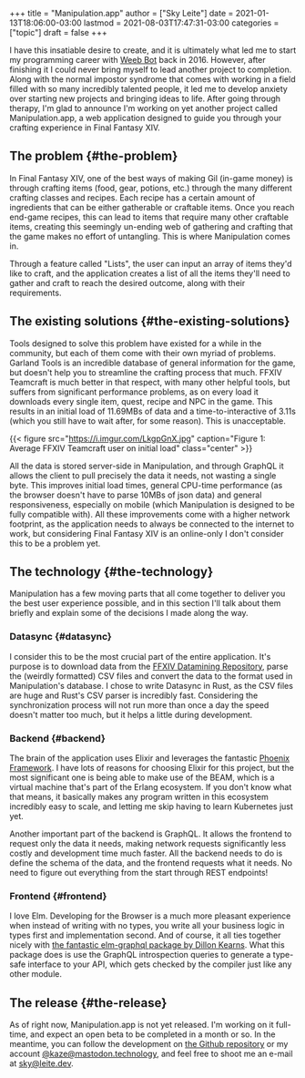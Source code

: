 +++
title = "Manipulation.app"
author = ["Sky Leite"]
date = 2021-01-13T18:06:00-03:00
lastmod = 2021-08-03T17:47:31-03:00
categories = ["topic"]
draft = false
+++

I have this insatiable desire to create, and it is ultimately what led me to start my programming career with [Weeb Bot](https://github.com/SkyLeiteF/WeebBot-v2) back in 2016. However, after finishing it I could never bring myself to lead another project to completion. Along with the normal impostor syndrome that comes with working in a field filled with so many incredibly talented people, it led me to develop anxiety over starting new projects and bringing ideas to life. After going through therapy, I'm glad to announce I'm working on yet another project called Manipulation.app, a web application designed to guide you through your crafting experience in Final Fantasy XIV.

## The problem {#the-problem}

In Final Fantasy XIV, one of the best ways of making Gil (in-game money) is through crafting items (food, gear, potions, etc.) through the many different crafting classes and recipes. Each recipe has a certain amount of ingredients that can be either gatherable or craftable items. Once you reach end-game recipes, this can lead to items that require many other craftable items, creating this seemingly un-ending web of gathering and crafting that the game makes no effort of untangling. This is where Manipulation comes in.

Through a feature called "Lists", the user can input an array of items they'd like to craft, and the application creates a list of all the items they'll need to gather and craft to reach the desired outcome, along with their requirements.

## The existing solutions {#the-existing-solutions}

Tools designed to solve this problem have existed for a while in the community, but each of them come with their own myriad of problems. Garland Tools is an incredible database of general information for the game, but doesn't help you to streamline the crafting process that much. FFXIV Teamcraft is much better in that respect, with many other helpful tools, but suffers from significant performance problems, as on every load it downloads every single item, quest, recipe and NPC in the game. This results in an initial load of 11.69MBs of data and a time-to-interactive of 3.11s (which you still have to wait after, for some reason). This is unacceptable.

{{< figure src="https://i.imgur.com/LkgpGnX.jpg" caption="Figure 1: Average FFXIV Teamcraft user on initial load" class="center" >}}

All the data is stored server-side in Manipulation, and through GraphQL it allows the client to pull precisely the data it needs, not wasting a single byte. This improves initial load times, general CPU-time performance (as the browser doesn't have to parse 10MBs of json data) and general responsiveness, especially on mobile (which Manipulation is designed to be fully compatible with). All these improvements come with a higher network footprint, as the application needs to always be connected to the internet to work, but considering Final Fantasy XIV is an online-only I don't consider this to be a problem yet.

## The technology {#the-technology}

Manipulation has a few moving parts that all come together to deliver you the best user experience possible, and in this section I'll talk about them briefly and explain some of the decisions I made along the way.

### Datasync {#datasync}

I consider this to be the most crucial part of the entire application. It's purpose is to download data from the [FFXIV Datamining Repository](https://github.com/xivapi/ffxiv-datamining), parse the (weirdly formatted) CSV files and convert the data to the format used in Manipulation's database. I chose to write Datasync in Rust, as the CSV files are huge and Rust's CSV parser is incredibly fast. Considering the synchronization process will not run more than once a day the speed doesn't matter too much, but it helps a little during development.

### Backend {#backend}

The brain of the application uses Elixir and leverages the fantastic [Phoenix Framework](https://www.phoenixframework.org/). I have lots of reasons for choosing Elixir for this project, but the most significant one is being able to make use of the BEAM, which is a virtual machine that's part of the Erlang ecosystem. If you don't know what that means, it basically makes any program written in this ecosystem incredibly easy to scale, and letting me skip having to learn Kubernetes just yet.

Another important part of the backend is GraphQL. It allows the frontend to request only the data it needs, making network requests significantly less costly and development time much faster. All the backend needs to do is define the schema of the data, and the frontend requests what it needs. No need to figure out everything from the start through REST endpoints!

### Frontend {#frontend}

I love Elm. Developing for the Browser is a much more pleasant experience when instead of writing with no types, you write all your business logic in types first and implementation second. And of course, it all ties together nicely with [the fantastic elm-graphql package by Dillon Kearns](https://package.elm-lang.org/packages/dillonkearns/elm-graphql/latest/). What this package does is use the GraphQL introspection queries to generate a type-safe interface to your API, which gets checked by the compiler just like any other module.

## The release {#the-release}

As of right now, Manipulation.app is not yet released. I'm working on it full-time, and expect an open beta to be completed in a month or so. In the meantime, you can follow the development on [the Github repository](https://github.com/skyleitef/craftup) or my account [@kaze@mastodon.technology](https://mastodon.technology/@kaze), and feel free to shoot me an e-mail at [sky@leite.dev](mailto:sky@leite.dev).
